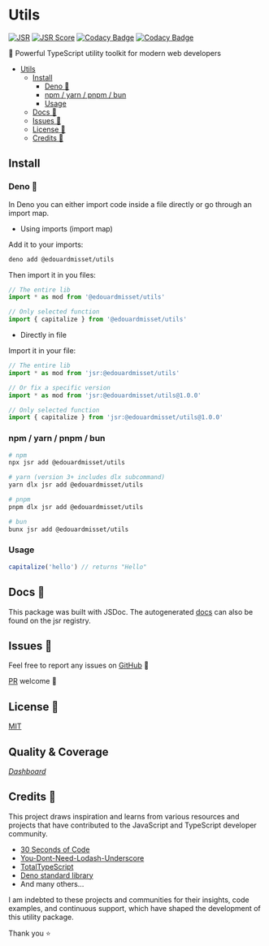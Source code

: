 # Utils

[![JSR](https://jsr.io/badges/@edouardmisset/utils)](https://jsr.io/@edouardmisset/utils)
[![JSR
Score](https://jsr.io/badges/@edouardmisset/utils/score)](https://jsr.io/@edouardmisset/utils)
[![Codacy Badge](https://app.codacy.com/project/badge/Grade/6977b38a37ed478985cd1b15233505e7)](https://app.codacy.com/gh/edouardmisset/utils/dashboard?utm_source=gh&utm_medium=referral&utm_content=&utm_campaign=Badge_grade)
[![Codacy Badge](https://app.codacy.com/project/badge/Coverage/6977b38a37ed478985cd1b15233505e7)](https://app.codacy.com/gh/edouardmisset/utils/dashboard?utm_source=gh&utm_medium=referral&utm_content=&utm_campaign=Badge_coverage)

🚀 Powerful TypeScript utility toolkit for modern web developers

- [Utils](#utils)
  - [Install](#install)
    - [Deno 🦕](#deno-)
    - [npm / yarn / pnpm / bun](#npm--yarn--pnpm--bun)
    - [Usage](#usage)
  - [Docs 📜](#docs-)
  - [Issues 🐛](#issues-)
  - [License 🪪](#license-)
  - [Credits 🙏](#credits-)

## Install

### Deno 🦕

In Deno you can either import code inside a file directly or go through an
import map.

- Using imports (import map)

Add it to your imports:

```sh
deno add @edouardmisset/utils
```

Then import it in you files:

```ts
// The entire lib
import * as mod from '@edouardmisset/utils'

// Only selected function
import { capitalize } from '@edouardmisset/utils'
```

- Directly in file

Import it in your file:

```ts
// The entire lib
import * as mod from 'jsr:@edouardmisset/utils'

// Or fix a specific version
import * as mod from 'jsr:@edouardmisset/utils@1.0.0'

// Only selected function
import { capitalize } from 'jsr:@edouardmisset/utils@1.0.0'
```

### npm / yarn / pnpm / bun

```sh
# npm
npx jsr add @edouardmisset/utils

# yarn (version 3+ includes dlx subcommand)
yarn dlx jsr add @edouardmisset/utils

# pnpm
pnpm dlx jsr add @edouardmisset/utils

# bun
bunx jsr add @edouardmisset/utils
```

### Usage

```ts
capitalize('hello') // returns "Hello"
```

## Docs 📜

This package was built with JSDoc. The autogenerated
[docs](https://jsr.io/@edouardmisset/utils/doc) can also be found on the jsr
registry.

## Issues 🐛

Feel free to report any issues on
[GitHub](https://github.com/edouardmisset/utils/issues) 🐛

[PR](https://github.com/edouardmisset/utils/pulls) welcome 🙂

## License 🪪

[MIT](./LICENSE)

## Quality & Coverage

_[Dashboard](https://app.codacy.com/gh/edouardmisset/utils/dashboard)_

## Credits 🙏

This project draws inspiration and learns from various resources and projects
that have contributed to the JavaScript and TypeScript developer community.

- [30 Seconds of Code](https://www.30secondsofcode.org/)
- [You-Dont-Need-Lodash-Underscore](https://github.com/you-dont-need/You-Dont-Need-Lodash-Underscore)
- [TotalTypeScript](https://www.totaltypescript.com)
- [Deno standard library](https://jsr.io/@std)
- And many others...

I am indebted to these projects and communities for their insights, code
examples, and continuous support, which have shaped the development of this
utility package.

Thank you ⭐️
